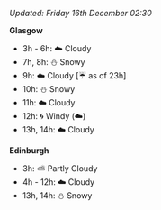 *Updated: Friday 16th December 02:30*

**Glasgow**

* 3h - 6h: :cloud: Cloudy
* 7h, 8h: :snowman: Snowy
* 9h: :cloud: Cloudy [:umbrella: as of 23h]
* 10h: :snowman: Snowy
* 11h: :cloud: Cloudy
* 12h: :cyclone: Windy (:cloud:)
* 13h, 14h: :cloud: Cloudy

**Edinburgh**

* 3h: :partly_sunny: Partly Cloudy
* 4h - 12h: :cloud: Cloudy
* 13h, 14h: :snowman: Snowy
